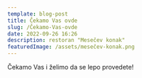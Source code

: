 ```yaml
---
template: blog-post
title: Čekamo Vas ovde
slug: /Čekamo-Vas-ovde
date: 2022-09-26 16:26
description: restoran "Mesečev konak"
featuredImage: /assets/mesečev-konak.png
---
```

Čekamo Vas i želimo da se lepo provedete!